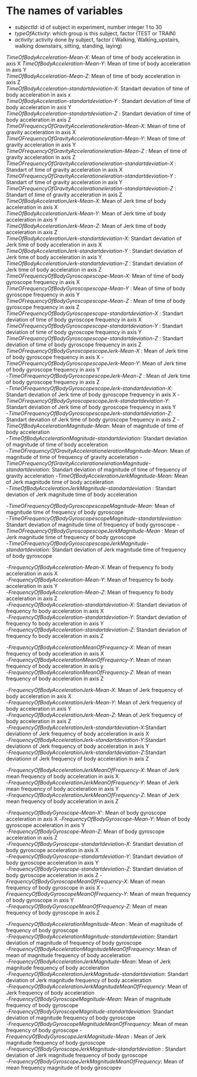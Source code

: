# The names of variables


- *subjectId*: id of subject in experiment, number integer 1 to 30 
- *typeOfActivity*:  which group is this subject, factor (TEST or TRAIN)
- *activity*: activity done by subject, factor ( Walking, Walking_upstairs, walking downstairs, sitting, standing, laying)


*TimeOfBodyAcceleration-Mean-X*: Mean of time of body  acceleration  in axis X 
*TimeOfBodyAcceleration-Mean-Y*: Mean of time of body  acceleration  in axis Y                                       
*TimeOfBodyAcceleration-Mean-Z*: Mean of time of body  acceleration  in axis  Z           
*TimeOfBodyAcceleration-standartdeviation-X*: Standart deviation  of time of body  acceleration  in axis x          
*TimeOfBodyAcceleration-standartdeviation-Y* : Standart deviation  of time of body  acceleration  in axis Y        
*TimeOfBodyAcceleration-standartdeviation-Z* : Standart deviation  of time of body  acceleration  in axis Z          
*TimeOFrequencyOfGravityAccelerationeleration-Mean-X*:  Mean of time of gravity  acceleration  in axis X       
*TimeOFrequencyOfGravityAccelerationeleration-Mean-Y*:  Mean of time of gravity  acceleration  in axis Y        
*TimeOFrequencyOfGravityAccelerationeleration-Mean-Z*   :  Mean of time of gravity  acceleration  in axis Z     
*TimeOFrequencyOfGravityAccelerationeleration-standartdeviation-X* :  Standart of time of gravity  acceleration  in axis X 
*TimeOFrequencyOfGravityAccelerationeleration-standartdeviation-Y* :  Standart of time of gravity  acceleration  in axis Y   
*TimeOFrequencyOfGravityAccelerationeleration-standartdeviation-Z* :  Standart of time of gravity  acceleration  in axis Z   
*TimeOfBodyAccelerationJerk-Mean-X*: Mean of Jerk time of body acceleration in axis X  
*TimeOfBodyAccelerationJerk-Mean-Y*:  Mean of Jerk time of body acceleration in axis Y             
*TimeOfBodyAccelerationJerk-Mean-Z*:   Mean of Jerk time of body acceleration in axis Z             
*TimeOfBodyAccelerationJerk-standartdeviation-X*: Standart deviation  of Jerk time of body acceleration in axis X        
*TimeOfBodyAccelerationJerk-standartdeviation-Y*  : Standart deviation  of Jerk time of body acceleration in axis Y        
*TimeOfBodyAccelerationJerk-standartdeviation-Z*  : Standart deviation  of Jerk time of body acceleration in axis Z       
*TimeOFrequencyOfBodyGyroscopescope-Mean-X*: Mean  of  time of body gyroscope  frequency in axis X           
*TimeOFrequencyOfBodyGyroscopescope-Mean-Y* : Mean  of  time of body gyroscope  frequency in axis Y         
*TimeOFrequencyOfBodyGyroscopescope-Mean-Z* : Mean  of  time of body gyroscope  frequency in axis Z         
*TimeOFrequencyOfBodyGyroscopescope-standartdeviation-X* : Standart deviation  of  time of body gyroscope  frequency in axis X       
*TimeOFrequencyOfBodyGyroscopescope-standartdeviation-Y* : Standart deviation  of  time of body gyroscope  frequency in axis Y       
*TimeOFrequencyOfBodyGyroscopescope-standartdeviation-Z* : Standart deviation  of  time of body gyroscope  frequency in axis Z
*TimeOFrequencyOfBodyGyroscopescopeJerk-Mean-X* : Mean  of  Jerk time of body gyroscope  frequency in axis X
-*TimeOFrequencyOfBodyGyroscopescopeJerk-Mean-Y*:  Mean  of  Jerk time of body gyroscope  frequency in axis Y        
-*TimeOFrequencyOfBodyGyroscopescopeJerk-Mean-Z* :  Mean  of  Jerk time of body gyroscope  frequency in axis Z        
-*TimeOFrequencyOfBodyGyroscopescopeJerk-standartdeviation-X*: Standart deviation  of  Jerk time of body gyroscope  frequency in axis X
-*TimeOFrequencyOfBodyGyroscopescopeJerk-standartdeviation-Y*:  Standart deviation  of  Jerk time of body gyroscope  frequency in axis Y    
-*TimeOFrequencyOfBodyGyroscopescopeJerk-standartdeviation-Z*:  Standart deviation  of  Jerk time of body gyroscope  frequency in axis Z
-*TimeOfBodyAccelerationMagnitude-Mean*: Mean of magnitude of time of body acceleration            
-*TimeOfBodyAccelerationMagnitude-standartdeviation*: Standart deviation of magnitude of time of body acceleration      
-*TimeOFrequencyOfGravityAccelerationelerationMagnitude-Mean*: Mean of magnitude of time of frequency of gravity acceleration
-*TimeOFrequencyOfGravityAccelerationelerationMagnitude-standartdeviation*: Standart deviation  of magnitude of time of frequency of gravity acceleration
-*TimeOfBodyAccelerationJerkMagnitude-Mean*:  Mean of Jerk magnitude time of body acceleration          
-*TimeOfBodyAccelerationJerkMagnitude-standartdeviation* : Standart deviation of Jerk magnitude time of body acceleration


-*TimeOFrequencyOfBodyGyroscopescopeMagnitude-Mean*: Mean of magnitude time of frequency of body gyroscope       
-*TimeOFrequencyOfBodyGyroscopescopeMagnitude-standartdeviation*: Standart deviation of magnitude time of frequency of body gyroscope
-*TimeOFrequencyOfBodyGyroscopescopeJerkMagnitude-Mean* :  Mean of Jerk magnitude time of frequency of body gyroscope      
-*TimeOFrequencyOfBodyGyroscopescopeJerkMagnitude-standartdeviation*:  Standart deviation of Jerk magnitude time of frequency of body gyroscope 

-*FrequencyOfBodyAcceleration-Mean-X*: Mean of frequency fo body acceleration in axis X            
-*FrequencyOfBodyAcceleration-Mean-Y*:  Mean of frequency fo body acceleration in axis Y           
-*FrequencyOfBodyAcceleration-Mean-Z*:  Mean of frequency fo body acceleration in axis Z           
-*FrequencyOfBodyAcceleration-standartdeviation-X*: Standart deviation of frequency fo body acceleration in axis X       
-*FrequencyOfBodyAcceleration-standartdeviation-Y*: Standart deviation of frequency fo body acceleration in axis Y        
-*FrequencyOfBodyAcceleration-standartdeviation-Z*: Standart deviation of frequency fo body acceleration in axis Z        

-*FrequencyOfBodyAccelerationMeanOfFrequency-X*: Mean of mean frequency of body acceleration in axis X         
-*FrequencyOfBodyAccelerationMeanOfFrequency-Y*: Mean of mean frequency of body acceleration in axis y         
-*FrequencyOfBodyAccelerationMeanOfFrequency-Z*: Mean of mean frequency of body acceleration in axis Z

-*FrequencyOfBodyAccelerationJerk-Mean-X*: Mean of Jerk frequency of body acceleration in axis X     
-*FrequencyOfBodyAccelerationJerk-Mean-Y*:  Mean of Jerk frequency of body acceleration in axis Y          
-*FrequencyOfBodyAccelerationJerk-Mean-Z*:   Mean of Jerk frequency of body acceleration in axis Z         
-*FrequencyOfBodyAccelerationJerk-standartdeviation-X*:Standart deviationn of Jerk frequency of body acceleration in axis X         
-*FrequencyOfBodyAccelerationJerk-standartdeviation-Y*:Standart deviationn of Jerk frequency of body acceleration in axis Y        
-*FrequencyOfBodyAccelerationJerk-standartdeviation-Z*:Standart deviationn of Jerk frequency of body acceleration in axis Z        

-*FrequencyOfBodyAccelerationJerkMeanOfFrequency-X*:  Mean of Jerk mean frequency of body acceleration in axis X        
-*FrequencyOfBodyAccelerationJerkMeanOfFrequency-Y*:  Mean of Jerk mean frequency of body acceleration in axis Y        
-*FrequencyOfBodyAccelerationJerkMeanOfFrequency-Z*: Mean of Jerk mean frequency of body acceleration in axis Z

-*FrequencyOfBodyGyroscope-Mean-X*': Mean of body gyroscope acceleration in axis X 
-*FrequencyOfBodyGyroscope-Mean-Y*: Mean of body gyroscope acceleration in axis Y              
-*FrequencyOfBodyGyroscope-Mean-Z*: Mean of body gyroscope acceleration in axis Z              
-*FrequencyOfBodyGyroscope-standartdeviation-X*: Standart deviation of body gyroscope acceleration in axis X         
-*FrequencyOfBodyGyroscope-standartdeviation-Y*: Standart deviation of body gyroscope acceleration in axis Y         
-*FrequencyOfBodyGyroscope-standartdeviation-Z*: Standart deviation of body gyroscope acceleration in axis Z
-*FrequencyOfBodyGyroscopeMeanOfFrequency-X*: Mean of mean frequency of body gyroscope in axis X
-*FrequencyOfBodyGyroscopeMeanOfFrequency-Y*: Mean of mean frequency of body gyroscope in axis Y          
-*FrequencyOfBodyGyroscopeMeanOfFrequency-Z*: Mean of mean frequency of body gyroscope in axis Z

-*FrequencyOfBodyAccelerationMagnitude-Mean* : Mean of magnitude of frequency of body gyroscope        
-*FrequencyOfBodyAccelerationMagnitude-standartdeviation*:  Standart deviation of magnitude of frequency of body gyroscope       
-*FrequencyOfBodyAccelerationMagnitudeMeanOfFrequency*: Mean of mean of magnitude  frequency of body acceleration  
-*FrequencyOfBodyAccelerationJerkMagnitude-Mean*: Mean of Jerk magnitude frequency of body acceleration        
-*FrequencyOfBodyAccelerationJerkMagnitude-standartdeviation*: Standart deviation of Jerk magnitude frequency of body acceleration    
-*FrequencyOfBodyAccelerationJerkMagnitudeMeanOfFrequency*: Mean of Jerk frequency of body acceleration    
-*FrequencyOfBodyGyroscopeMagnitude-Mean*: Mean of magnitude frequency of body gyroscope            
-*FrequencyOfBodyGyroscopeMagnitude-standartdeviation*: Standart deviation of magnitude frequency of body gyroscope        
-*FrequencyOfBodyGyroscopeMagnitudeMeanOfFrequency*: Mean of mean frequency of body gyroscope
-*FrequencyOfBodyGyroscopeJerkMagnitude-Mean* : Mean of Jerk magnitude frequency of body gyroscope          
-*FrequencyOfBodyGyroscopeJerkMagnitude-standartdeviation* : Standart deviation  of Jerk magnitude frequency of body gyroscope     
-*FrequencyOfBodyGyroscopeJerkMagnitudeMeanOfFrequency*: Mean of mean frequency magnitude of body giroscopev
